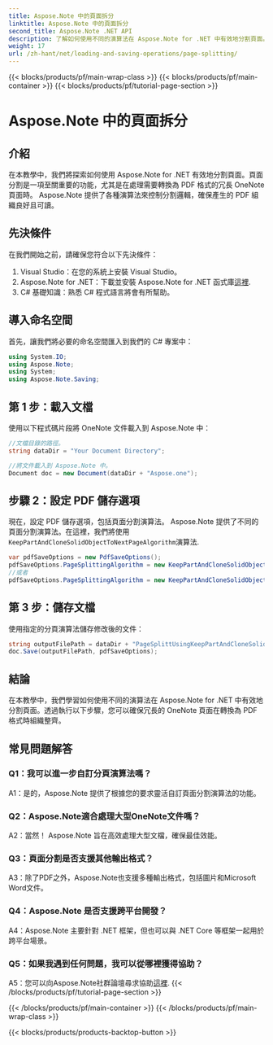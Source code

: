 ```yaml
---
title: Aspose.Note 中的頁面拆分
linktitle: Aspose.Note 中的頁面拆分
second_title: Aspose.Note .NET API
description: 了解如何使用不同的演算法在 Aspose.Note for .NET 中有效地分割頁面。確保 PDF 格式的 OneNote 文件組織整齊。
weight: 17
url: /zh-hant/net/loading-and-saving-operations/page-splitting/
---
```


{{< blocks/products/pf/main-wrap-class >}}
{{< blocks/products/pf/main-container >}}
{{< blocks/products/pf/tutorial-page-section >}}

# Aspose.Note 中的頁面拆分

## 介紹

在本教學中，我們將探索如何使用 Aspose.Note for .NET 有效地分割頁面。頁面分割是一項至關重要的功能，尤其是在處理需要轉換為 PDF 格式的冗長 OneNote 頁面時。 Aspose.Note 提供了各種演算法來控制分割邏輯，確保產生的 PDF 組織良好且可讀。

## 先決條件

在我們開始之前，請確保您符合以下先決條件：

1. Visual Studio：在您的系統上安裝 Visual Studio。
2.  Aspose.Note for .NET：下載並安裝 Aspose.Note for .NET 函式庫[這裡](https://releases.aspose.com/note/net/).
3. C# 基礎知識：熟悉 C# 程式語言將會有所幫助。

## 導入命名空間

首先，讓我們將必要的命名空間匯入到我們的 C# 專案中：

```csharp
using System.IO;
using Aspose.Note;
using System;
using Aspose.Note.Saving;
```

## 第 1 步：載入文檔

使用以下程式碼片段將 OneNote 文件載入到 Aspose.Note 中：

```csharp
//文檔目錄的路徑。
string dataDir = "Your Document Directory";

//將文件載入到 Aspose.Note 中。
Document doc = new Document(dataDir + "Aspose.one");
```

## 步驟 2：設定 PDF 儲存選項

現在，設定 PDF 儲存選項，包括頁面分割演算法。 Aspose.Note 提供了不同的頁面分割演算法。在這裡，我們將使用`KeepPartAndCloneSolidObjectToNextPageAlgorithm`演算法.

```csharp
var pdfSaveOptions = new PdfSaveOptions();
pdfSaveOptions.PageSplittingAlgorithm = new KeepPartAndCloneSolidObjectToNextPageAlgorithm(100);
//或者
pdfSaveOptions.PageSplittingAlgorithm = new KeepPartAndCloneSolidObjectToNextPageAlgorithm(400);
```

## 第 3 步：儲存文檔

使用指定的分頁演算法儲存修改後的文件：

```csharp
string outputFilePath = dataDir + "PageSplittUsingKeepPartAndCloneSolidObjectToNextPageAlgorithm_out.pdf";
doc.Save(outputFilePath, pdfSaveOptions);
```

## 結論

在本教學中，我們學習如何使用不同的演算法在 Aspose.Note for .NET 中有效地分割頁面。透過執行以下步驟，您可以確保冗長的 OneNote 頁面在轉換為 PDF 格式時組織整齊。

## 常見問題解答

### Q1：我可以進一步自訂分頁演算法嗎？

A1：是的，Aspose.Note 提供了根據您的要求靈活自訂頁面分割演算法的功能。

### Q2：Aspose.Note適合處理大型OneNote文件嗎？

A2：當然！ Aspose.Note 旨在高效處理大型文檔，確保最佳效能。

### Q3：頁面分割是否支援其他輸出格式？

A3：除了PDF之外，Aspose.Note也支援多種輸出格式，包括圖片和Microsoft Word文件。

### Q4：Aspose.Note 是否支援跨平台開發？

A4：Aspose.Note 主要針對 .NET 框架，但也可以與 .NET Core 等框架一起用於跨平台場景。

### Q5：如果我遇到任何問題，我可以從哪裡獲得協助？

 A5：您可以向Aspose.Note社群論壇尋求協助[這裡](https://forum.aspose.com/c/note/28).
{{< /blocks/products/pf/tutorial-page-section >}}

{{< /blocks/products/pf/main-container >}}
{{< /blocks/products/pf/main-wrap-class >}}

{{< blocks/products/products-backtop-button >}}

